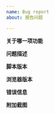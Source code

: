 ```yaml
---
name: Bug report
about: 报告问题

---
```


**关于哪一项功能**
<!-- 例如夜间模式 -->


**问题描述**
<!-- 如何重现此问题, 在哪个页面里出现这个问题 -->


**脚本版本**
<!-- 例如正式版1.5.22 -->


**浏览器版本**
<!-- 例如Chrome 70 -->


**错误信息**
<!-- 脚本直接报告的内部错误信息, 或者浏览器开发者工具( F12 或 Ctrl+Shift+I 召唤)里Console一栏的输出 -->
<!-- 没有的话就删了这一节吧 -->


**附加截图**
